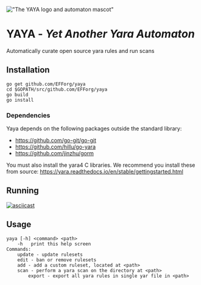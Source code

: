 !["The YAYA logo and automaton mascot"](https://www.eff.org/files/banner_library/yaya_yaya_banner.png "YAYA - Yet Another Yara Automaton")

# YAYA - *Yet Another Yara Automaton*

Automatically curate open source yara rules and run scans

## Installation
```
go get github.com/EFForg/yaya
cd $GOPATH/src/github.com/EFForg/yaya
go build 
go install 
```
### Dependencies 
Yaya depends on the following packages outside the standard library:
* https://github.com/go-git/go-git
* https://github.com/hillu/go-yara
* https://github.com/jinzhu/gorm

You must also install the yara4 C libraries. We recommend you install these from source: 
https://yara.readthedocs.io/en/stable/gettingstarted.html


## Running
[![asciicast](https://asciinema.org/a/344120.svg)](https://asciinema.org/a/344120)

## Usage
```
yaya [-h] <command> <path>
	-h	 print this help screen
Commands:
	update - update rulesets
	edit - ban or remove rulesets
	add - add a custom ruleset, located at <path>
	scan - perform a yara scan on the directory at <path>
        export - export all yara rules in single yar file in <path>
```
